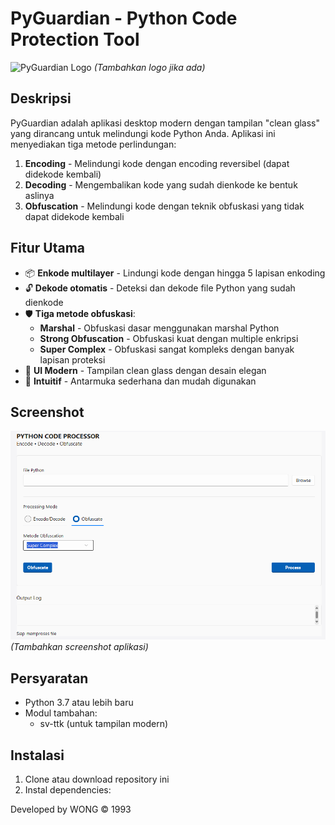 # PyGuardian - Python Code Protection Tool

![PyGuardian Logo](https://cdn.iconscout.com/icon/premium/png-512-thumb/python-11630019-9542588.png?f=webp&w=256) *(Tambahkan logo jika ada)*

## Deskripsi
PyGuardian adalah aplikasi desktop modern dengan tampilan "clean glass" yang dirancang untuk melindungi kode Python Anda. Aplikasi ini menyediakan tiga metode perlindungan:
1. **Encoding** - Melindungi kode dengan encoding reversibel (dapat didekode kembali)
2. **Decoding** - Mengembalikan kode yang sudah dienkode ke bentuk aslinya
3. **Obfuscation** - Melindungi kode dengan teknik obfuskasi yang tidak dapat didekode kembali

## Fitur Utama
- 📦 **Enkode multilayer** - Lindungi kode dengan hingga 5 lapisan enkoding
- 🔓 **Dekode otomatis** - Deteksi dan dekode file Python yang sudah dienkode
- 🛡️ **Tiga metode obfuskasi**:
  - **Marshal** - Obfuskasi dasar menggunakan marshal Python
  - **Strong Obfuscation** - Obfuskasi kuat dengan multiple enkripsi
  - **Super Complex** - Obfuskasi sangat kompleks dengan banyak lapisan proteksi
- 🎨 **UI Modern** - Tampilan clean glass dengan desain elegan
- 📱 **Intuitif** - Antarmuka sederhana dan mudah digunakan

## Screenshot
![PyGuardian Screenshot](screenshot.png) *(Tambahkan screenshot aplikasi)*

## Persyaratan
- Python 3.7 atau lebih baru
- Modul tambahan:
  - sv-ttk (untuk tampilan modern)

## Instalasi
1. Clone atau download repository ini
2. Instal dependencies:



Developed by WONG © 1993

